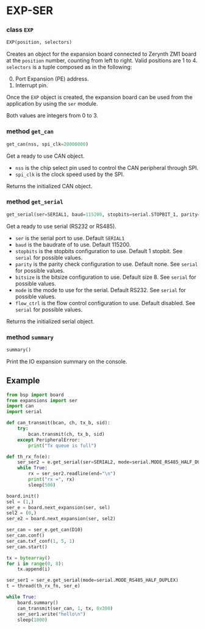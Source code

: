 # EXP-SER

### class `EXP`
```python
EXP(position, selectors)
```
Creates an object for the expansion board connected to Zerynth ZM1 board at the `position` number, counting from left to right. Valid positions are 1 to 4.
`selectors` is a tuple composed as in the following:

0. Port Expansion (PE) address.
1. Interrupt pin.

Once the `EXP` object is created, the expansion board can be used from the application by using the `ser` module.

Both values are integers from 0 to 3.

### method `get_can`
```python
get_can(nss, spi_clk=20000000)
```
Get a ready to use CAN object.

* `nss` is the chip select pin used to control the CAN peripheral through SPI.
* `spi_clk` is the clock speed used by the SPI.

Returns the initialized CAN object.

### method `get_serial`
```python
get_serial(ser=SERIAL1, baud=115200, stopbits=serial.STOPBIT_1, parity=serial.PARITY_NONE, bitsize=serial.BITSIZE_8, mode=serial.MODE_UART, flow_ctrl=serial.HW_FLOWCTRL_DISABLE)
```
Get a ready to use serial (RS232 or RS485).

* `ser` is the serial port to use. Default `SERIAL1`
* `baud` is the baudrate of to use. Default 115200.
* `stopbits` is the stopbits configuration to use. Default 1 stopbit. See `serial` for possible values.
* `parity` is the parity check configuration to use. Default none. See `serial` for possible values.
* `bitsize` is the bitsize configuration to use. Default size 8. See `serial` for possible values.
* `mode` is the mode to use for the serial. Default RS232. See `serial` for possible values.
* `flow_ctrl` is the flow control configuration to use. Default disabled. See `serial` for possible values.

Returns the initialized serial object.

### method `summary`
```python
summary()
```
Print the IO expansion summary on the console.

## Example
```python
from bsp import board
from expansions import ser
import can
import serial

def can_transmit(bcan, ch, tx_b, sid):
    try:
        bcan.transmit(ch, tx_b, sid)
    except PeripheralError:
        print("Tx queue is full")

def th_rx_fn(e):
    ser_ser2 = e.get_serial(ser=SERIAL2, mode=serial.MODE_RS485_HALF_DUPLEX)
    while True:
        rx = ser_ser2.readline(end="\n")
        print("rx =", rx)
        sleep(500)

board.init()
sel = (1,)
ser_e = board.next_expansion(ser, sel)
sel2 = (0,)
ser_e2 = board.next_expansion(ser, sel2)

ser_can = ser_e.get_can(D10)
ser_can.conf()
ser_can.txf_conf(1, 5, 1)
ser_can.start()

tx = bytearray()
for i in range(0, 8):
    tx.append(i)

ser_ser1 = ser_e.get_serial(mode=serial.MODE_RS485_HALF_DUPLEX)
t = thread(th_rx_fn, ser_e)

while True:
    board.summary()
    can_transmit(ser_can, 1, tx, 0x300)
    ser_ser1.write("hello\n")
    sleep(1000)
```
